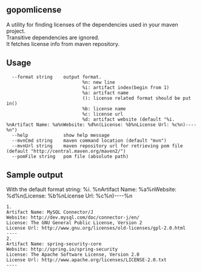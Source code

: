 ## gopomlicense
A utility for finding licenses of the dependencies used in your maven project.   
Transitive dependencies are ignored.  
It fetches license info from maven repository.
## Usage
      --format string    output format.
                                %n: new line
                                %i: artifact index(begin from 1)
                                %a: artifact name
                                (): license related format should be put in()
                                %b: license name
                                %c: license url
                                %d: artifact website (default "%i. %nArtifact Name: %a%nWebsite: %d%n(License: %b%nLicense Url: %c%n)----%n")
      --help             show help message
      --mvnCmd string    maven command location (default "mvn")
      --mvnUrl string    maven repository url for retrieving pom file (default "http://central.maven.org/maven2/")
      --pomFile string   pom file (absolute path)
## Sample output
With the default format string: %i. %nArtifact Name: %a%nWebsite: %d%n(License: %b%nLicense Url: %c%n)----%n
```
1. 
Artifact Name: MySQL Connector/J
Website: http://dev.mysql.com/doc/connector-j/en/
License: The GNU General Public License, Version 2
License Url: http://www.gnu.org/licenses/old-licenses/gpl-2.0.html
----
2. 
Artifact Name: spring-security-core
Website: http://spring.io/spring-security
License: The Apache Software License, Version 2.0
License Url: http://www.apache.org/licenses/LICENSE-2.0.txt
----
```
